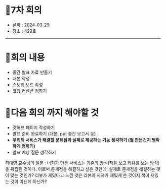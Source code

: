 # 📍7차 회의
  + 날짜 : 2024-03-29
  + 장소 : 429호

---

# 📍회의 내용
+ 중간 발표 자료 만들기
+ 대본 작성
+ 스토리 보드 작성
+ 코딩 컨벤션 정하기

# 📍다음 회의 까지 해야할 것
+ 깃허브 페이지 작성하기
+ 발표 준비 완료하기 (대본, ppt 중간 보고서 등)
+ **우리의 서비스가 해결할 문제점과 실제로 제공하는 기능 생각하기 (뭘 만든건지 명확하게 정하기)**
+ 발표 예상 질문 생각하기

허대영 교수님의 질문 :
너희가 만든 서비스는 기존의 방식(책을 보고 리뷰를 보는 방식)을 뒤집은 것이다.
이로써 문제점을 해결하고 싶은 것인데, 실제로 문제점을 해결하는 것이 맞는 것인가?
리뷰가 재밌다고 느낀 것은 리뷰의 저자가 재밌게 쓴 것이지 책이 재밌는 것이 아닌게 아닌가?

